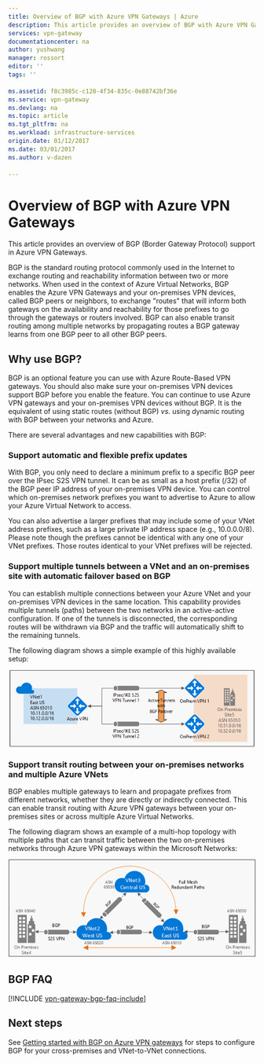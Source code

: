 ```yaml
---
title: Overview of BGP with Azure VPN Gateways | Azure
description: This article provides an overview of BGP with Azure VPN Gateways.
services: vpn-gateway
documentationcenter: na
author: yushwang
manager: rossort
editor: ''
tags: ''

ms.assetid: f8c3985c-c128-4f34-835c-0e88742bf36e
ms.service: vpn-gateway
ms.devlang: na
ms.topic: article
ms.tgt_pltfrm: na
ms.workload: infrastructure-services
origin.date: 01/12/2017
ms.date: 03/01/2017
ms.author: v-dazen

---
```

# Overview of BGP with Azure VPN Gateways
This article provides an overview of BGP (Border Gateway Protocol) support in Azure VPN Gateways.

BGP is the standard routing protocol commonly used in the Internet to exchange routing and reachability information between two or more networks. When used in the context of Azure Virtual Networks, BGP enables the Azure VPN Gateways and your on-premises VPN devices, called BGP peers or neighbors, to exchange "routes" that will inform both gateways on the availability and reachability for those prefixes to go through the gateways or routers involved. BGP can also enable transit routing among multiple networks by propagating routes a BGP gateway learns from one BGP peer to all other BGP peers. 

## Why use BGP?
BGP is an optional feature you can use with Azure Route-Based VPN gateways. You should also make sure your on-premises VPN devices support BGP before you enable the feature. You can continue to use Azure VPN gateways and your on-premises VPN devices without BGP. It is the equivalent of using static routes (without BGP) *vs.* using dynamic routing with BGP between your networks and Azure.

There are several advantages and new capabilities with BGP:

### Support automatic and flexible prefix updates
With BGP, you only need to declare a minimum prefix to a specific BGP peer over the IPsec S2S VPN tunnel. It can be as small as a host prefix (/32) of the BGP peer IP address of your on-premises VPN device. You can control which on-premises network prefixes you want to advertise to Azure to allow your Azure Virtual Network to access.

You can also advertise a larger prefixes that may include some of your VNet address prefixes, such as a large private IP address space (e.g., 10.0.0.0/8). Please note though the prefixes cannot be identical with any one of your VNet prefixes. Those routes identical to your VNet prefixes will be rejected.

### Support multiple tunnels between a VNet and an on-premises site with automatic failover based on BGP
You can establish multiple connections between your Azure VNet and your on-premises VPN devices in the same location. This capability provides multiple tunnels (paths) between the two networks in an active-active configuration. If one of the tunnels is disconnected, the corresponding routes will be withdrawn via BGP and the traffic will automatically shift to the remaining tunnels.

The following diagram shows a simple example of this highly available setup:

![Multiple active paths](./media/vpn-gateway-bgp-overview/multiple-active-tunnels.png)

### Support transit routing between your on-premises networks and multiple Azure VNets
BGP enables multiple gateways to learn and propagate prefixes from different networks, whether they are directly or indirectly connected. This can enable transit routing with Azure VPN gateways between your on-premises sites or across multiple Azure Virtual Networks.

The following diagram shows an example of a multi-hop topology with multiple paths that can transit traffic between the two on-premises networks through Azure VPN gateways within the Microsoft Networks:

![Multi-hop transit](./media/vpn-gateway-bgp-overview/full-mesh-transit.png)

## BGP FAQ
[!INCLUDE [vpn-gateway-bgp-faq-include](../../includes/vpn-gateway-bpg-faq-include.md)]

## Next steps
See [Getting started with BGP on Azure VPN gateways](vpn-gateway-bgp-resource-manager-ps.md) for steps to configure BGP for your cross-premises and VNet-to-VNet connections.